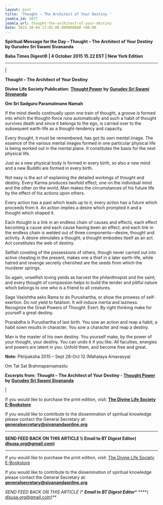 ```yaml
---
layout: post
title: 'Thought – The Architect of Your Destiny '
joomla_id: 1077
joomla_url: thought-the-architect-of-your-destiny
date: 2015-10-04 17:02:06.000000000 +00:00
---
```

  

















































**Spiritual Message for the Day – Thought – The Architect of Your Destiny by Gurudev Sri Swami Sivananda**

 **Baba Times Digest© | 4 October 2015 15.22 EST | New York Edition**

* * *

| 

**Thought – The Architect of Your Destiny**

**Divine Life Society Publication:** [**Thought Power**](http://www.dlshq.org/download/thought_power.htm#_VPID_27) **by** [**Gurudev Sri Swami Sivananda**](http://www.dlshq.org/saints/siva.htm)

**Om Sri Sadguru Paramatmane Namah**

If the mind dwells continually upon one train of thought, a groove is formed into which the thought-force runs automatically and such a habit of thought survives death and since it belongs to the ego, is carried over to the subsequent earth-life as a thought-tendency and capacity.

Every thought, it must be remembered, has got its own mental image. The essence of the various mental images formed in one particular physical life is being worked out in the mental plane. It constitutes the basis for the next physical life.

Just as a new physical body is formed in every birth, so also a new mind and a new Buddhi are formed in every birth.

Not easy is the act of explaining the detailed workings of thought and destiny. Every Karma produces twofold effect, one on the individual mind and the other on the world. Man makes the circumstances of his future life by the effect of his actions upon others.

Every action has a past which leads up to it; every action has a future which proceeds from it. An action implies a desire which prompted it and a thought which shaped it.

Each thought is a link in an endless chain of causes and effects, each effect becoming a cause and each cause having been an effect; and each link in the endless chain is welded out of three components—desire, thought and activity. A desire stimulates a thought; a thought embodies itself as an act. Act constitutes the web of destiny.

Selfish coveting of the possessions of others, though never carried out into active cheating in the present, makes one a thief in a later earth-life, while hatred and revenge secretly cherished are the seeds from which the murderer springs.

So again, unselfish loving yields as harvest the philanthropist and the saint; and every thought of compassion helps to build the tender and pitiful nature which belongs to one who is a friend to all creatures.

Sage Vasishtha asks Rama to do Purushartha, or show the prowess of self-exertion. Do not yield to fatalism. It will induce inertia and laziness. Recognize the Great Powers of Thought. Exert. By right thinking make for yourself a great destiny.

Prarabdha is Purushartha of last birth. You sow an action and reap a habit; a habit sown results in character. You sow a character and reap a destiny.

Man is the master of his own destiny. You yourself make, by the power of your thought, your destiny. You can undo it if you like. All faculties, energies and powers are latent in you. Unfold them, and become free and great.

**Note:** Pitripaksha 2015 – Sept 28-Oct 12 (Mahalaya Amavasya)

Om Tat Sat Brahmaparnamastu



**Excerpts from:** **Thought – The Architect of Your Destiny - [Thought Power](http://www.dlshq.org/download/thought_power.htm#_VPID_27) by** [**Gurudev Sri Swami Sivananda**](http://www.dlshq.org/saints/siva.htm)

 |



If you would like to purchase the print edition, visit: **[The Divine Life Society E-Bookstore](http://www.dlshq.org/download/download.htm)**

If you would like to contribute to the dissemination of spiritual knowledge please contact the General Secretary at: [](mailto:%20%3Cscript%20type=%27text/javascript%27%3E%20%3C%21--%20var%20prefix%20=%20%27ma%27%20+%20%27il%27%20+%20%27to%27;%20var%20path%20=%20%27hr%27%20+%20%27ef%27%20+%20%27=%27;%20var%20addy57016%20=%20%27generalsecretary%27%20+%20%27@%27;%20addy57016%20=%20addy57016%20+%20%27sivanandaonline%27%20+%20%27.%27%20+%20%27org%27;%20document.write%28%27%3Ca%20%27%20+%20path%20+%20%27%5C%27%27%20+%20prefix%20+%20%27:%27%20+%20addy57016%20+%20%27%5C%27%3E%27%29;%20document.write%28addy57016%29;%20document.write%28%27%3C%5C/a%3E%27%29;%20//--%3E%5Cn%20%3C/script%3E%3Cscript%20type=%27text/javascript%27%3E%20%3C%21--%20document.write%28%27%3Cspan%20style=%5C%27display:%20none;%5C%27%3E%27%29;%20//--%3E%20%3C/script%3EThis%20email%20address%20is%20being%20protected%20from%20spambots.%20You%20need%20JavaScript%20enabled%20to%20view%20it.%20%3Cscript%20type=%27text/javascript%27%3E%20%3C%21--%20document.write%28%27%3C/%27%29;%20document.write%28%27span%3E%27%29;%20//--%3E%20%3C/script%3E?subject=Contribution%20to%20Dissemination%20of%20Spiritual%20Knowledge) **generalsecretary@sivanandaonline.org**

****

**SEND FEED BACK ON THIS ARTICLE \\\ Email to BT Digest Editor[](mailto:%20%3Cscript%20type=%27text/javascript%27%3E%20%3C%21--%20var%20prefix%20=%20%27ma%27%20+%20%27il%27%20+%20%27to%27;%20var%20path%20=%20%27hr%27%20+%20%27ef%27%20+%20%27=%27;%20var%20addy72654%20=%20%27dlsusa.org%27%20+%20%27@%27;%20addy72654%20=%20addy72654%20+%20%27gmail%27%20+%20%27.%27%20+%20%27com%27;%20document.write%28%27%3Ca%20%27%20+%20path%20+%20%27%5C%27%27%20+%20prefix%20+%20%27:%27%20+%20addy72654%20+%20%27%5C%27%3E%27%29;%20document.write%28addy72654%29;%20document.write%28%27%3C%5C/a%3E%27%29;%20//--%3E%5Cn%20%3C/script%3E%3Cscript%20type=%27text/javascript%27%3E%20%3C%21--%20document.write%28%27%3Cspan%20style=%5C%27display:%20none;%5C%27%3E%27%29;%20//--%3E%20%3C/script%3EThis%20email%20address%20is%20being%20protected%20from%20spambots.%20You%20need%20JavaScript%20enabled%20to%20view%20it.%20%3Cscript%20type=%27text/javascript%27%3E%20%3C%21--%20document.write%28%27%3C/%27%29;%20document.write%28%27span%3E%27%29;%20//--%3E%20%3C/script%3E?subject=DLS%20Posts)( [dlsusa.org@gmail.com](mailto:dlsusa.org@gmail.com))**



* * *



  

If you would like to purchase the print edition, visit: [The Divine Life Society E-Bookstore](http://www.dlshq.org/download/download.htm)

If you would like to contribute to the dissemination of spiritual knowledge please contact the General Secretary at: **[generalsecretary@sivanandaonline.org](mailto:generalsecretary@sivanandaonline.org)**

**SEND FEED BACK ON THIS ARTICLE \\\**  **Email to BT Digest Editor**** [](mailto:%20%3Cscript%20type=%27text/javascript%27%3E%20%3C%21--%20var%20prefix%20=%20%27ma%27%20+%20%27il%27%20+%20%27to%27;%20var%20path%20=%20%27hr%27%20+%20%27ef%27%20+%20%27=%27;%20var%20addy72654%20=%20%27dlsusa.org%27%20+%20%27@%27;%20addy72654%20=%20addy72654%20+%20%27gmail%27%20+%20%27.%27%20+%20%27com%27;%20document.write%28%27%3Ca%20%27%20+%20path%20+%20%27%5C%27%27%20+%20prefix%20+%20%27:%27%20+%20addy72654%20+%20%27%5C%27%3E%27%29;%20document.write%28addy72654%29;%20document.write%28%27%3C%5C/a%3E%27%29;%20//--%3E%5Cn%20%3C/script%3E%3Cscript%20type=%27text/javascript%27%3E%20%3C%21--%20document.write%28%27%3Cspan%20style=%5C%27display:%20none;%5C%27%3E%27%29;%20//--%3E%20%3C/script%3EThis%20email%20address%20is%20being%20protected%20from%20spambots.%20You%20need%20JavaScript%20enabled%20to%20view%20it.%20%3Cscript%20type=%27text/javascript%27%3E%20%3C%21--%20document.write%28%27%3C/%27%29;%20document.write%28%27span%3E%27%29;%20//--%3E%20%3C/script%3E?subject=DLS%20Posts)****( [dlsusa.org@gmail.com](mailto:dlsusa.org@gmail.com))**  
